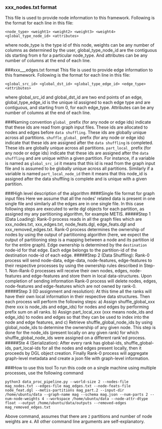 ### xxx_nodes.txt format
This file is used to provide node information to this framework. Following is the format for each line in this file:
```
<node_type> <weight1> <weight2> <weight3> <weight4> <global_type_node_id> <attributes>
```
where node_type is the type id of this node, weights can be any number of columns as determined by the user, global_type_node_id are the contiguous ids starting from `0` for a particular node_type. And attributes can be any number of columns at the end of each line. 

###xxx___edges.txt format
This file is used to provide edge information to this framework. Following is the format for each line in this file:
```
<global_src_id> <global_dst_id> <global_type_edge_id> <edge_type> <attributes>
```
where global_src_id and global_dst_id are two end points of an edge, global_type_edge_id is the unique id assigned to each edge type and are contiguous, and starting from 0, for each edge_type. Attributes can be any number of columns at the end of each line. 

###Naming convention 
`global_` prefix (for any node or edge ids) indicate that these ids are read from graph input files. These ids are allocated to nodes and edges before `data shuffling`. These ids are globally unique across all partitions.
`shuffle_global_` prefix (for any node or edge ids) indicate that these ids are assigned after the `data shuffling` is completed. These ids are globally unique across all partitions.
`part_local_` prefix (for any node or edge ids) indicate that these ids are assigned after the `data shuffling` and are unique within a given partition.
For instance, if a variable is named as `global_src_id` it means that this id is read from the graph input file and is assumed to be globally unique across all partitions. Similarly if a variable is named `part_local_node_id`  then it means that this node_id is assigned after the data shuffling is complete and is unique with a given partition.

###High level description of the algorithm
####Single file format for graph input files
Here we assume that all the nodes' related data is present in one single file and similarly all the edges are in one single file. 
In this case following steps are executed to write dgl objects for each partition, as assigned my any partitioning algorithm, for example METIS. 
#####Step 1 (Data Loading):
Rank-0 process reads in all the graph files which are xxx_nodes.txt, xxx_edges.txt, node_feats.dgl, edge_feats.dgl and xxx_removed_edges.txt.
Rank-0 process determines the ownership of nodes by using the output of partitioning algorithm (here, we expect the output of partitioning step is a mapping between a node and its partition id for the entire graph). Edge ownership is determined by the `destination` node-id for that edge. Each edge belongs to the partition-id of the destination node-id of each edge. 
#####Step 2 (Data Shuffling):
Rank-0 process will send node-data, edge-data, node-features, edge-features to their respective processes by using the ownership rules described in Step-1. Non-Rank-0 processes will receive their own nodes, edges, node-features and edge-features and store them in local data-structures. Upon completion of sending information Rank-0 process will delete nodes, edges, node-features and edge-features which are not owned by rank-0. 
#####Step 3 (ID assignment and resolution): 
At this time all the ranks will have their own local information in their respective data structures. Then each process will perform the following steps: a) Assign shuffle_global_xxx (here xxx is node_ids and edge_ids) for nodes and edges by performing prefix sum on all ranks. b) Assign part_local_xxx (xxx means node_ids and edge_ids) to nodes and edges so that they can be used to index into the node and edge features, and c) Retrieve shuffle_global_node_ids by using global_node_ids to determine the ownership of any given node. This step is done for the node_ids (present locally on any given rank) for which shuffle_global_node_ids were assigned on a different rank'ed process.
#####Ste 4 (Serialization): 
After every rank has global-ids, shuffle_global-ids, part_local-ids for all the nodes and edges present locally, then it proceeds by DGL object creation. Finally Rank-0 process will aggregate graph-level metadata and create a json file with graph-level information. 

###How to use this tool
To run this code on a single machine using multiple processes, use the following command
```
python3 data_proc_pipeline.py --world-size 2 --nodes-file mag_nodes.txt --edges-file mag_edges.txt --node-feats-file node_feat.dgl --metis-partitions mag_part.2 --input-dir /home/ubuntu/data --graph-name mag --schema mag.json --num-parts 2 --num-node-weights 4 --workspace /home/ubuntu/data --node-attr-dtype float --output /home/ubuntu/data/outputs --removed-edges mag_removed_edges.txt
```
Above command, assumes that there are `2` partitions and number of node weights are `4`. All other command line arguments are self-explanatory.
